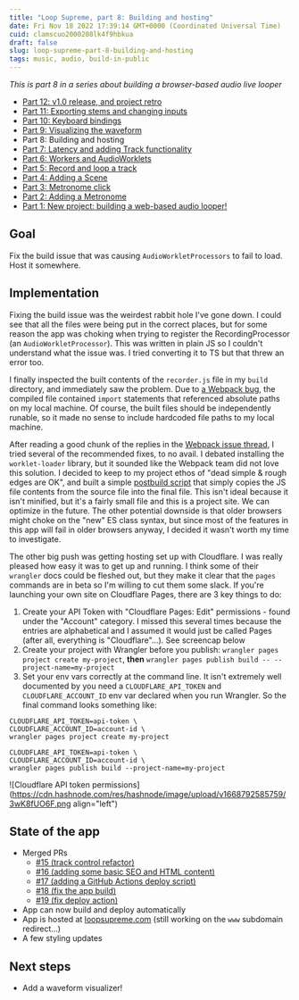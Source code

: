 ```yaml
---
title: "Loop Supreme, part 8: Building and hosting"
date: Fri Nov 18 2022 17:39:14 GMT+0000 (Coordinated Universal Time)
cuid: clamscuo2000208lk4f9hbkua
draft: false
slug: loop-supreme-part-8-building-and-hosting
tags: music, audio, build-in-public
---
```


_This is part 8 in a series about building a browser-based audio live looper_

- [Part 12: v1.0 release, and project retro](https://ericyd.hashnode.dev/loop-supreme-part-12-v10-release-and-project-retro)
- [Part 11: Exporting stems and changing inputs](https://ericyd.hashnode.dev/loop-supreme-part-11-exporting-stems-and-changing-inputs)
- [Part 10: Keyboard bindings](https://ericyd.hashnode.dev/loop-supreme-part-10-keyboard-bindings)
- [Part 9: Visualizing the waveform](https://ericyd.hashnode.dev/loop-supreme-part-9-visualizing-the-waveform)
- Part 8: Building and hosting
- [Part 7: Latency and adding Track functionality](https://ericyd.hashnode.dev/loop-supreme-part-7-latency-and-adding-track-functionality)
- [Part 6: Workers and AudioWorklets](https://ericyd.hashnode.dev/loop-supreme-part-6-workers-and-audioworklets)
- [Part 5: Record and loop a track](https://ericyd.hashnode.dev/loop-supreme-part-5-record-and-loop-a-track)
- [Part 4: Adding a Scene](https://ericyd.hashnode.dev/loop-supreme-part-4-adding-a-scene)
- [Part 3: Metronome click](https://ericyd.hashnode.dev/loop-supreme-part-3-metronome-click)
- [Part 2: Adding a Metronome](https://ericyd.hashnode.dev/loop-supreme-part-2-adding-a-metronome)
- [Part 1: New project: building a web-based audio looper!](https://ericyd.hashnode.dev/new-project-building-a-web-based-audio-looper)

## Goal

Fix the build issue that was causing `AudioWorkletProcessors` to fail to load. Host it somewhere.

## Implementation

Fixing the build issue was the weirdest rabbit hole I've gone down. I could see that all the files were being put in the correct places, but for some reason the app was choking when trying to register the RecordingProcessor (an `AudioWorkletProcessor`). This was written in plain JS so I couldn't understand what the issue was. I tried converting it to TS but that threw an error too.

I finally inspected the built contents of the `recorder.js` file in my `build` directory, and immediately saw the problem. Due to [a Webpack bug](https://github.com/webpack/webpack/issues/11543), the compiled file contained `import` statements that referenced absolute paths on my local machine. Of course, the built files should be independently runable, so it made no sense to include hardcoded file paths to my local machine.

After reading a good chunk of the replies in the [Webpack issue thread](https://github.com/webpack/webpack/issues/11543), I tried several of the recommended fixes, to no avail. I debated installing the `worklet-loader` library, but it sounded like the Webpack team did not love this solution. I decided to keep to my project ethos of "dead simple & rough edges are OK", and built a simple [postbuild script](https://github.com/ericyd/loop-supreme/blob/92b5ac28b1f45d870698c507d8e3ff06d8e8a678/scripts/postbuild.sh) that simply copies the JS file contents from the source file into the final file. This isn't ideal because it isn't minified, but it's a fairly small file and this is a project site. We can optimize in the future. The other potential downside is that older browsers might choke on the "new" ES class syntax, but since most of the features in this app will fail in older browsers anyway, I decided it wasn't worth my time to investigate.

The other big push was getting hosting set up with Cloudflare. I was really pleased how easy it was to get up and running. I think some of their `wrangler` docs could be fleshed out, but they make it clear that the `pages` commands are in beta so I'm willing to cut them some slack. If you're launching your own site on Cloudflare Pages, there are 3 key things to do:

1. Create your API Token with "Cloudflare Pages: Edit" permissions - found under the "Account" category. I missed this several times because the entries are alphabetical and I assumed it would just be called Pages (after all, everything is "Cloudflare"...). See screencap below
2. Create your project with Wrangler before you publish: `wrangler pages project create my-project`, **then** `wrangler pages publish build -- --project-name=my-project`
3. Set your env vars correctly at the command line. It isn't extremely well documented by you need a `CLOUDFLARE_API_TOKEN` and `CLOUDFLARE_ACCOUNT_ID` env var declared when you run Wrangler. So the final command looks something like:

```shell
CLOUDFLARE_API_TOKEN=api-token \
CLOUDFLARE_ACCOUNT_ID=account-id \
wrangler pages project create my-project

CLOUDFLARE_API_TOKEN=api-token \
CLOUDFLARE_ACCOUNT_ID=account-id \
wrangler pages publish build --project-name=my-project
```

![Cloudflare API token permissions](https://cdn.hashnode.com/res/hashnode/image/upload/v1668792585759/3wK8fUO6F.png align="left")

## State of the app

- Merged PRs
  - [#15 (track control refactor)](https://github.com/ericyd/loop-supreme/pull/15)
  - [#16 (adding some basic SEO and HTML content)](https://github.com/ericyd/loop-supreme/pull/16)
  - [#17 (adding a GitHub Actions deploy script)](https://github.com/ericyd/loop-supreme/pull/17)
  - [#18 (fix the app build)](<(https://github.com/ericyd/loop-supreme/pull/18)>)
  - [#19 (fix deploy action)](https://github.com/ericyd/loop-supreme/pull/19)
- App can now build and deploy automatically
- App is hosted at [loopsupreme.com](https://loopsupreme.com) (still working on the `www` subdomain redirect...)
- A few styling updates

## Next steps

- Add a waveform visualizer!
